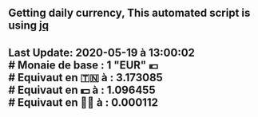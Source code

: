 ## Getting daily currency, This automated script is using [jq](https://stedolan.github.io/jq/)
## Last Update:  2020-05-19 à 13:00:02 </br># Monaie de base : 1 "EUR" 💶 </br> # Equivaut en 🇹🇳 à :  3.173085 </br> # Equivaut en 💵 à : 1.096455</br> # Equivaut en 🐱‍💻 à :  0.000112
